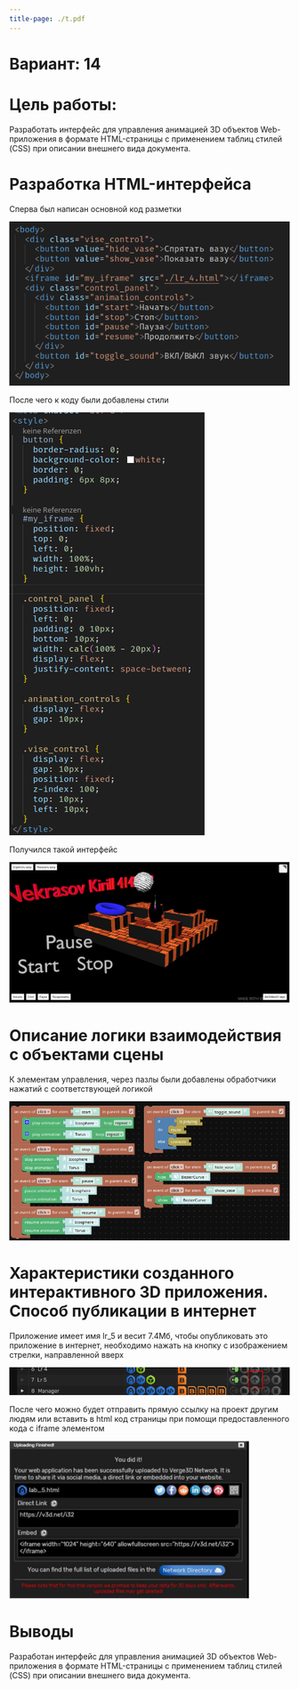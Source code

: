 ```yaml
---
title-page: ./t.pdf
---
```


# Вариант: 14

# Цель работы:

Разработать интерфейс для управления анимацией 3D объектов Web-приложения в формате HTML-страницы с применением таблиц стилей (CSS) при описании внешнего вида документа.

# Разработка HTML-интерфейса

Сперва был написан основной код разметки

![Код разметки](image.png) 

После чего к коду были добавлены стили

![Каскадные стили](image-1.png)

Получился такой интерфейс

![Результат вёрстки](image-2.png)

# Описание логики взаимодействия с объектами сцены

К элементам управления, через пазлы были добавлены обработчики нажатий с соответствующей логикой

![Puzzle сценарии](image-3.png)

# Характеристики созданного интерактивного 3D приложения. Способ публикации в интернет

Приложение имеет имя lr_5 и весит 7.4Мб, чтобы опубликовать это приложение в интернет, необходимо нажать на кнопку с изображением стрелки, направленной вверх

![Способ публикации](image-4.png)

После чего можно будет отправить прямую ссылку на проект другим людям или вставить в html код страницы при помощи предоставленного кода с iframe элементом

![Публикация веб приложения](image-6.png)

# Выводы 

Разработан интерфейс для управления анимацией 3D объектов Web-приложения в формате HTML-страницы с применением таблиц стилей (CSS) при описании внешнего вида документа.